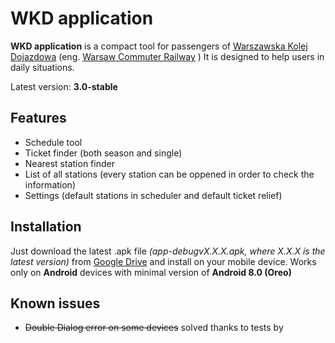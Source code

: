 # WKD application
**WKD application** is a compact tool for passengers of
[Warszawska Kolej Dojazdowa](http://www.wkd.com.pl/) (eng. [Warsaw Commuter Railway](http://www.wkd.com.pl/en/) )
It is designed to help users in daily situations.

Latest version:
**3.0-stable**

## Features
- Schedule tool
- Ticket finder (both season and single)
- Nearest station finder
- List of all stations (every station can be oppened in order to check the information)
- Settings (default stations in scheduler and default ticket relief)

## Installation
Just download the latest .apk file *(app-debugvX.X.X.apk, where X.X.X is the latest version)* from [Google Drive](https://drive.google.com/drive/folders/11cCk1WYLW4fcndNYn5KUOUNRMHgx0iKL?usp=sharing)
and install on your mobile device. Works only on **Android** devices with minimal version of **Android 8.0 (Oreo)**

## Known issues
- ~~Double Dialog error on some devices~~ solved thanks to tests by <Username>
